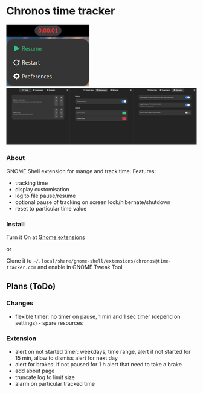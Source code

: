 Chronos time tracker
============
![indicator](https://github.com/0vvland/chronos/blob/master/screenshot.png)
![preferences](https://github.com/0vvland/chronos/blob/master/preferences.png)

### About

GNOME Shell extension for mange and track time. Features:

- tracking time
- display customisation
- log to file pause/resume
- optional pause of tracking on screen lock/hibernate/shutdown
- reset to particular time value

### Install

Turn it On at [Gnome extensions](https://extensions.gnome.org/extension/6856/chronos-time-tracker/)

or

Clone it to `~/.local/share/gnome-shell/extensions/chronos@time-tracker.com` and enable in GNOME Tweak Tool

## Plans (ToDo)

### Changes

- flexible timer: no timer on pause, 1 min and 1 sec timer (depend on settings) - spare resources

### Extension

- alert on not started timer: weekdays, time range, alert if not started for 15 min, allow to dismiss alert for next day
- alert for brakes: if not paused for 1 h alert that need to take a brake
- add about page
- truncate log to limit size
- alarm on particular tracked time
